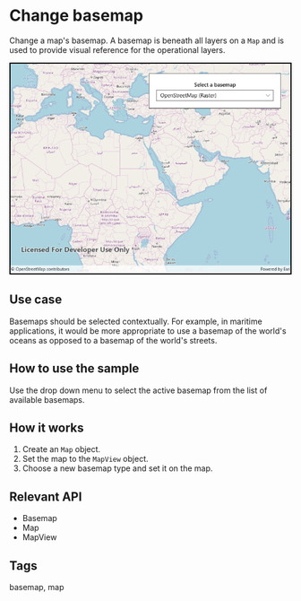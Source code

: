 # Change basemap

Change a map's basemap. A basemap is beneath all layers on a `Map` and is used to provide visual reference for the operational layers.

![Image of change basemap](ChangeBasemap.jpg)

## Use case

Basemaps should be selected contextually. For example, in maritime applications, it would be more appropriate to use a basemap of the world's oceans as opposed to a basemap of the world's streets.

## How to use the sample

Use the drop down menu to select the active basemap from the list of available basemaps.

## How it works

1. Create an `Map` object.
2. Set the map to the `MapView` object.
3. Choose a new basemap type and set it on the map.

## Relevant API

* Basemap
* Map
* MapView

## Tags

basemap, map

